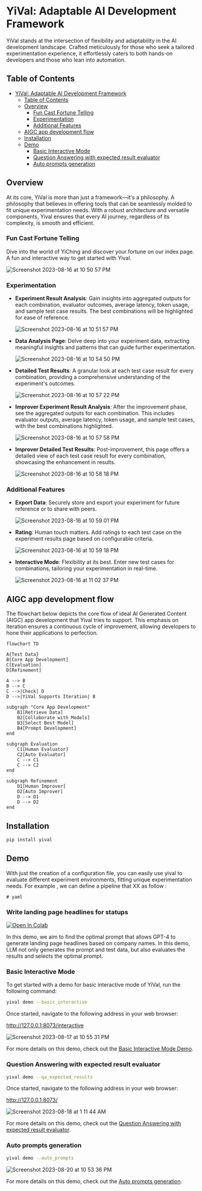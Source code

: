 # YiVal: Adaptable AI Development Framework

YiVal stands at the intersection of flexibility
and adaptability in the AI development landscape.
Crafted meticulously for those who seek a tailored experimentation experience,
it effortlessly caters to both hands-on developers and those who lean into automation.

## Table of Contents

- [YiVal: Adaptable AI Development Framework](#yival-adaptable-ai-development-framework)
    - [Table of Contents](#table-of-contents)
    - [Overview](#overview)
        - [Fun Cast Fortune Telling](#fun-cast-fortune-telling)
        - [Experimentation](#experimentation)
        - [Additional Features](#additional-features)
    - [AIGC app development flow](#aigc-app-development-flow)
    - [Installation](#installation)
    - [Demo](#demo)
        - [Basic Interactive Mode](#basic-interactive-mode)
        - [Question Answering with expected result evaluator](#question-answering-with-expected-result-evaluator)
        - [Auto prompts generation](#auto-prompts-generation)

## Overview

At its core, YiVal is more than just a framework—it's a philosophy.
A philosophy that believes in offering tools
that can be seamlessly molded to fit unique experimentation needs.
With a robust architecture and versatile components,
Yival ensures that every AI journey,
regardless of its complexity, is smooth and efficient.

### Fun Cast Fortune Telling

Dive into the world of YiChing and discover your fortune on our index page.
A fun and interactive way to get started with Yival.

![Screenshot 2023-08-16 at 10 50 57 PM](https://github.com/YiVal/YiVal/assets/1544154/b5c04295-7809-4331-8cce-cc4a1ceea73c)

### Experimentation

- **Experiment Result Analysis**:
    Gain insights into aggregated outputs for each combination,
    evaluator outcomes, average latency, token usage, and sample test case results.
    The best combinations will be highlighted for ease of reference.

    ![Screenshot 2023-08-16 at 10 51 57 PM](https://github.com/YiVal/YiVal/assets/1544154/054e7659-ceb1-4048-af4e-301958b0b675)

- **Data Analysis Page**:
    Delve deep into your experiment data,
    extracting meaningful insights and patterns that can guide further experimentation.

    ![Screenshot 2023-08-16 at 10 54 50 PM](https://github.com/YiVal/YiVal/assets/1544154/3440b51c-f607-477d-9092-94be94b4ebbe)

- **Detailed Test Results**:
    A granular look at each test case result for every combination,
    providing a comprehensive understanding of the experiment's outcomes.

    ![Screenshot 2023-08-16 at 10 57 22 PM](https://github.com/YiVal/YiVal/assets/1544154/8f1f9e04-e94c-473e-b7f8-83e6ce0f16e8)

- **Improver Experiment Result Analysis**:
    After the improvement phase, see the aggregated outputs for each combination.
    This includes evaluator outputs, average latency, token usage,
    and sample test cases, with the best combinations highlighted.

    ![Screenshot 2023-08-16 at 10 57 58 PM](https://github.com/YiVal/YiVal/assets/1544154/fd087b34-d3d4-48bb-800e-68cf09e47e5d)

- **Improver Detailed Test Results**:
    Post-improvement,
    this page offers a detailed view of each test case result for every combination,
    showcasing the enhancement in results.

    ![Screenshot 2023-08-16 at 10 58 18 PM](https://github.com/YiVal/YiVal/assets/1544154/3145de90-04b4-4cd6-8405-fae0ecb40545)

### Additional Features

- **Export Data**:
    Securely store and export your experiment for future reference
    or to share with peers.

    ![Screenshot 2023-08-16 at 10 59 01 PM](https://github.com/YiVal/YiVal/assets/1544154/2664fd03-0a3c-43ff-b065-8ea6cf440158)

- **Rating**:
    Human touch matters.
    Add ratings to each test case on the experiment results page
    based on configurable criteria.

    ![Screenshot 2023-08-16 at 10 59 18 PM](https://github.com/YiVal/YiVal/assets/1544154/87161a42-711a-4fc5-bb87-93e79d745554)

- **Interactive Mode**:
    Flexibility at its best.
    Enter new test cases for combinations,
    tailoring your experimentation in real-time.

    ![Screenshot 2023-08-16 at 11 02 37 PM](https://github.com/YiVal/YiVal/assets/1544154/f2ed3997-5f3c-4376-89a8-3ed3c5df0720)

## AIGC app development flow

The flowchart below depicts the core flow of ideal AI Generated Content (AIGC)
app development that Yival tries to support.
This emphasis on iteration ensures a continuous cycle of improvement,
allowing developers to hone their applications to perfection.

```mermaid
flowchart TD

A{Test Data}
B[Core App Development]
C[Evaluation]
D[Refinement]

A --> B
B --> C
C -->|Check| D
D -->|YiVal Supports Iteration| B

subgraph "Core App Development"
    B1[Retrieve Data]
    B2[Collaborate with Models]
    B3[Select Best Model]
    B4[Prompt Development]
end

subgraph Evaluation
    C1[Human Evaluator]
    C2[Auto Evaluator]
    C --> C1
    C --> C2
end

subgraph Refinement
    D1[Human Improver]
    D2[Auto Improver]
    D --> D1
    D --> D2
end

```

## Installation

```sh
pip install yival
```

## Demo

With just the creation of a configuration file, you can easily use yival to evaluate different experiment environments, fitting unique experimentation needs. For example , we can define a pipeline that XX as follow :

```
# yaml
```

### Write landing page headlines for statups

<!-- we provide Google Colab demo for you to experience YiVal's functionality without any setup required, which is a great way to get a hands-on feel for what is Yival!

#### Write landing page headlines for statups -->

[![Open In Colab](https://colab.research.google.com/assets/colab-badge.svg)](https://colab.research.google.com/drive/1EiWUL8rE_kfNLXVPowCWCh6hwHFagvs_?usp=sharing)

In this demo, we aim to find the optimal prompt that allows GPT-4 to generate landing page headlines based on company names. In this demo, LLM not only generates the prompt and test data, but also evaluates the results and selects the optimal prompt.

### Basic Interactive Mode

To get started with a demo for basic interactive mode of YiVal,
run the following command:

```sh
yival demo --basic_interactive
```

Once started, navigate to the following address in your web browser:

<http://127.0.0.1:8073/interactive>

![Screenshot 2023-08-17 at 10 55 31 PM](https://github.com/YiVal/YiVal/assets/1544154/a720c3ad-1288-4830-8a3d-377d9827f46e)

For more details on this demo,
check out the [Basic Interactive Mode Demo].

[Basic Interactive Mode Demo]:https://github.com/YiVal/YiVal/blob/master/docs/basic_interactive_mode.md#demo

### Question Answering with expected result evaluator

```sh
yival demo --qa_expected_results
```

Once started, navigate to the following address in your web browser:

<http://127.0.0.1:8073/>

![Screenshot 2023-08-18 at 1 11 44 AM](https://github.com/YiVal/YiVal/assets/1544154/4e9a182f-07ba-413e-9160-f38bfdc743ce)

For more details on this demo,
check out the [Question Answering with expected result evaluator].

[Question Answering with expected result evaluator]:https://github.com/YiVal/YiVal/blob/master/docs/qa_expected_results.md#demo

### Auto prompts generation

```sh
yival demo --auto_prompts
```

![Screenshot 2023-08-20 at 10 53 36 PM](https://github.com/YiVal/YiVal/assets/1544154/85f5c08f-3e14-42e7-85c6-47dcdd4a4121)

For more details on this demo,
check out the [Auto prompts generation].

[Auto prompts generation]:https://github.com/YiVal/YiVal/blob/master/docs/auto_prompts_generation.md#demo
